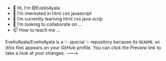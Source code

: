 - 👋 Hi, I’m @EvelioAyala
- 👀 I’m interested in  html css javascript
- 🌱 I’m currently learning html css  java scrip
- 💞️ I’m looking to collaborate on ...
- 📫 How to reach me ...


EvelioAyala/EvelioAyala is a ✨ special ✨ repository because its `README.md` (this file) appears on your GitHub profile.
You can click the Preview link to take a look at your changes.
--->
